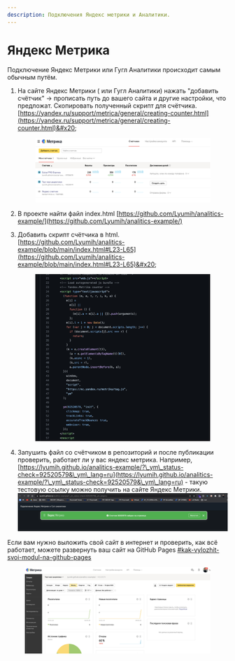 ```yaml
---
description: Подключения Яндекс метрики и Аналитики.
---
```


# Яндекс Метрика

Подключение Яндекс Метрики или Гугл Аналитики происходит самым обычным путём.

1.  &#x20;На сайте Яндекс Метрики ( или Гугл Аналитики) нажать "добавить счётчик"  -> прописать путь до вашего сайта и другие настройки, что предложат. Скопировать полученный скрипт для счётчика. [https://yandex.ru/support/metrica/general/creating-counter.html](https://yandex.ru/support/metrica/general/creating-counter.html)&#x20;

    <figure><img src=".gitbook/assets/image (2).png" alt=""><figcaption></figcaption></figure>
2. &#x20;В проекте найти файл index.html [https://github.com/Lyumih/analitics-example/](https://github.com/Lyumih/analitics-example/)
3.  Добавить скрипт счётчика в html. [https://github.com/Lyumih/analitics-example/blob/main/index.html#L23-L65](https://github.com/Lyumih/analitics-example/blob/main/index.html#L23-L65)&#x20;

    <figure><img src=".gitbook/assets/image (8).png" alt=""><figcaption></figcaption></figure>
4. Запушить файл со счётчиком в репозиторий и после публикации проверить, работает ли у вас яндекс метрика. Например, [https://lyumih.github.io/analitics-example/?\_ym\_status-check=92520579&\_ym\_lang=ru](https://lyumih.github.io/analitics-example/?\_ym\_status-check=92520579&\_ym\_lang=ru) - такую тестовую ссылку можно получить на сайте Яндекс Метрики. ![](.gitbook/assets/image.png)

Если вам нужно выложить свой сайт в интернет и проверить, как всё работает, можете развернуть ваш сайт на  GitHub Pages [#kak-vylozhit-svoi-modul-na-github-pages](faq/kak-rabotat-v-usdmol-s-git.md#kak-vylozhit-svoi-modul-na-github-pages "mention")



<figure><img src=".gitbook/assets/image (9).png" alt=""><figcaption></figcaption></figure>





